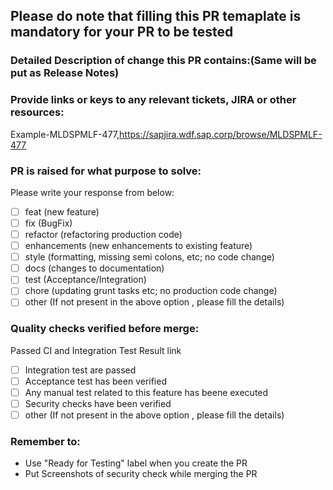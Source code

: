 ## Please do note that filling this PR temaplate is mandatory for your PR to be tested


### Detailed Description of change this PR contains:(Same will be put as Release Notes)



### Provide links or keys to any relevant tickets, JIRA or other resources:
 Example-MLDSPMLF-477,https://sapjira.wdf.sap.corp/browse/MLDSPMLF-477

### PR is raised for what purpose to solve: 

Please write your response from below:

- [ ] feat (new feature)
- [ ] fix  (BugFix)
- [ ] refactor (refactoring production code)
- [ ] enhancements (new enhancements to existing feature)
- [ ] style (formatting, missing semi colons, etc; no code change)
- [ ] docs  (changes to documentation)
- [ ] test  (Acceptance/Integration)
- [ ] chore (updating grunt tasks etc; no production code change)
- [ ] other (If not present in the above option , please fill the details)

### Quality checks verified before merge: 

Passed CI and Integration Test Result link

- [ ] Integration test are passed 
- [ ] Acceptance test has been verified
- [ ] Any manual test related to this feature has beene executed
- [ ] Security checks have been verified
- [ ] other (If not present in the above option , please fill the details)

### Remember to:
* Use "Ready for Testing" label when you create the PR
* Put Screenshots of security check while merging the PR
